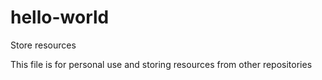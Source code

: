 # hello-world
Store resources

This file is for personal use and storing resources from other repositories 
